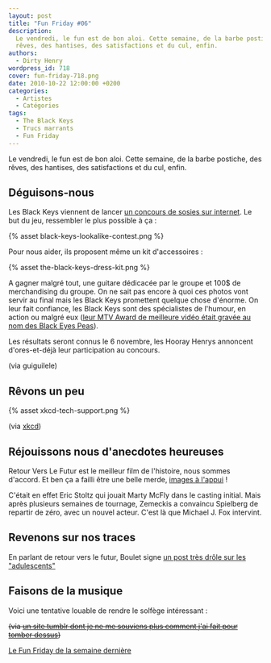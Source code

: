 ```yaml
---
layout: post
title: "Fun Friday #06"
description:
  Le vendredi, le fun est de bon aloi. Cette semaine, de la barbe postiche, des
  rêves, des hantises, des satisfactions et du cul, enfin.
authors:
  - Dirty Henry
wordpress_id: 718
cover: fun-friday-718.png
date: 2010-10-22 12:00:00 +0200
categories:
  - Artistes
  - Catégories
tags:
  - The Black Keys
  - Trucs marrants
  - Fun Friday
---
```


Le vendredi, le fun est de bon aloi. Cette semaine, de la barbe postiche, des
rêves, des hantises, des satisfactions et du cul, enfin.

## Déguisons-nous

Les Black Keys viennent de lancer
[un concours de sosies sur internet](http://www.theblackkeys.com/news/look-contest).
Le but du jeu, ressembler le plus possible à ça :

{% asset black-keys-lookalike-contest.png %}

Pour nous aider, ils proposent même un kit d'accessoires :

{% asset the-black-keys-dress-kit.png %}

A gagner malgré tout, une guitare dédicacée par le groupe et 100\$ de
merchandising du groupe. On ne sait pas encore à quoi ces photos vont servir au
final mais les Black Keys promettent quelque chose d'énorme. On leur fait
confiance, les Black Keys sont des spécialistes de l'humour, en action ou malgré
eux
([leur MTV Award de meilleure vidéo était gravée au nom des Black Eyes Peas](http://www.mtv.com/news/articles/1650246/20101018/black_keys.jhtml)).

Les résultats seront connus le 6 novembre, les Hooray Henrys annoncent
d'ores-et-déjà leur participation au concours.

(via guiguilele)

## Rêvons un peu

{% asset xkcd-tech-support.png %}

(via [xkcd](http://xkcd.com/806/))

## Réjouissons nous d'anecdotes heureuses

Retour Vers Le Futur est le meilleur film de l'histoire, nous sommes d'accord.
Et ben ça a failli être une belle merde,
[images à l'appui](http://artsbeat.blogs.nytimes.com/2010/10/12/the-back-to-the-future-that-might-have-been/)
!

C'était en effet Eric Stoltz qui jouait Marty McFly dans le casting initial.
Mais après plusieurs semaines de tournage, Zemeckis a convaincu Spielberg de
repartir de zéro, avec un nouvel acteur. C'est là que Michael J. Fox intervint.

## Revenons sur nos traces

En parlant de retour vers le futur, Boulet signe
[un post très drôle sur les "adulescents"](http://www.bouletcorp.com/blog/index.php?date=20101018)

## Faisons de la musique

Voici une tentative louable de rendre le solfège intéressant :

<img435>

<strike>(via
[un site tumblr dont je ne me souviens plus comment j'ai fait pour tomber dessus](http://dangitpeter.tumblr.com/post/1141441603/my-kinda-of-music-d))</strike>

[Le Fun Friday de la semaine dernière](714)
